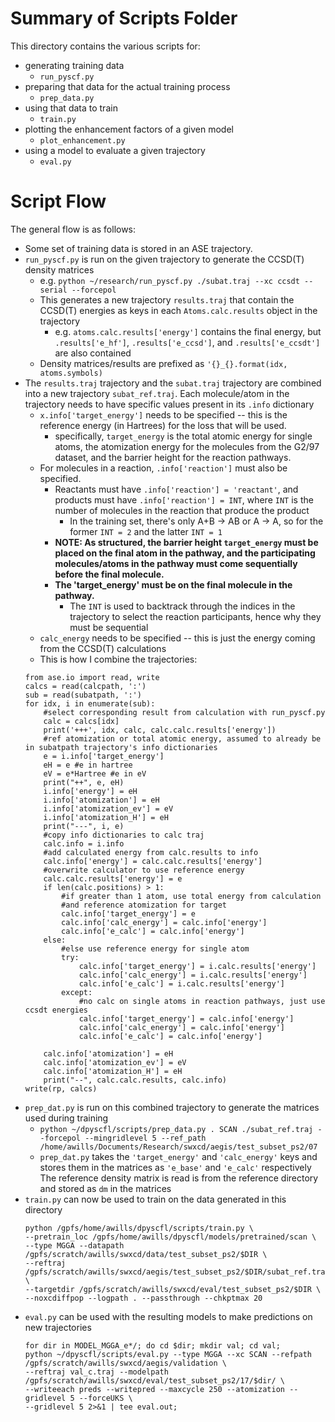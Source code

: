 # Summary of Scripts Folder

This directory contains the various scripts for:
- generating training data
    - `run_pyscf.py`
- preparing that data for the actual training process
    - `prep_data.py` 
- using that data to train
    - `train.py`
- plotting the enhancement factors of a given model
    - `plot_enhancement.py`
- using a model to evaluate a given trajectory
    - `eval.py`

# Script Flow

The general flow is as follows:
- Some set of training data is stored in an ASE trajectory.
- `run_pyscf.py` is run on the given trajectory to generate the CCSD(T) density matrices
    - e.g. `python ~/research/run_pyscf.py ./subat.traj --xc ccsdt --serial --forcepol`
    - This generates a new trajectory `results.traj` that contain the CCSD(T) energies as keys in each `Atoms.calc.results` object in the trajectory
        - e.g. `atoms.calc.results['energy']` contains the final energy, but `.results['e_hf']`, `.results['e_ccsd']`, and `.results['e_ccsdt']` are also contained
    - Density matrices/results are prefixed as `'{}_{}.format(idx, atoms.symbols)`
- The `results.traj` trajectory and the `subat.traj` trajectory are combined into a new trajectory `subat_ref.traj`. Each molecule/atom in the trajectory needs to have specific values present in its `.info` dictionary
    - `x.info['target_energy']` needs to be specified -- this is the reference energy (in Hartrees) for the loss that will be used.
        - specifically, `target_energy` is the total atomic energy for single atoms, the atomization energy for the molecules from the G2/97 dataset, and the barrier height for the reaction pathways.
    - For molecules in a reaction, `.info['reaction']` must also be specified.
        - Reactants must have `.info['reaction'] = 'reactant'`, and products must have `.info['reaction'] = INT`, where `INT` is the number of molecules in the reaction that produce the product
            - In the training set, there's only A+B -> AB or A -> A, so for the former `INT = 2` and the latter `INT = 1`
        - **NOTE: As structured, the barrier height `target_energy` must be placed on the final atom in the pathway, and the participating molecules/atoms in the pathway must come sequentially before the final molecule.**
        - **The 'target_energy' must be on the final molecule in the pathway.**
            - The `INT` is used to backtrack through the indices in the trajectory to select the reaction participants, hence why they must be sequential
    - `calc_energy` needs to be specified -- this is just the energy coming from the CCSD(T) calculations
    - This is how I combine the trajectories:
    ```
    from ase.io import read, write
    calcs = read(calcpath, ':')
    sub = read(subatpath, ':')
    for idx, i in enumerate(sub):
        #select corresponding result from calculation with run_pyscf.py
        calc = calcs[idx]
        print('+++', idx, calc, calc.calc.results['energy'])
        #ref atomization or total atomic energy, assumed to already be in subatpath trajectory's info dictionaries
        e = i.info['target_energy']
        eH = e #e in hartree
        eV = e*Hartree #e in eV
        print("++", e, eH)
        i.info['energy'] = eH
        i.info['atomization'] = eH
        i.info['atomization_ev'] = eV
        i.info['atomization_H'] = eH
        print("---", i, e)
        #copy info dictionaries to calc traj
        calc.info = i.info
        #add calculated energy from calc.results to info
        calc.info['energy'] = calc.calc.results['energy']
        #overwrite calculator to use reference energy
        calc.calc.results['energy'] = e
        if len(calc.positions) > 1:
            #if greater than 1 atom, use total energy from calculation
            #and reference atomization for target
            calc.info['target_energy'] = e
            calc.info['calc_energy'] = calc.info['energy']
            calc.info['e_calc'] = calc.info['energy']
        else:
            #else use reference energy for single atom
            try:
                calc.info['target_energy'] = i.calc.results['energy']
                calc.info['calc_energy'] = i.calc.results['energy']
                calc.info['e_calc'] = i.calc.results['energy']
            except:
                #no calc on single atoms in reaction pathways, just use ccsdt energies
                calc.info['target_energy'] = calc.info['energy']
                calc.info['calc_energy'] = calc.info['energy']
                calc.info['e_calc'] = calc.info['energy']

        calc.info['atomization'] = eH
        calc.info['atomization_ev'] = eV
        calc.info['atomization_H'] = eH
        print("--", calc.calc.results, calc.info)
    write(rp, calcs)
    ```
- `prep_dat.py` is run on this combined trajectory to generate the matrices used during training
    - `python ~/dpyscfl/scripts/prep_data.py . SCAN ./subat_ref.traj --forcepol --mingridlevel 5 --ref_path /home/awills/Documents/Research/swxcd/aegis/test_subset_ps2/07`
    - `prep_dat.py` takes the `'target_energy'` and `'calc_energy'` keys and stores them in the matrices as `'e_base'` and `'e_calc'` respectively
    The reference density matrix is read is from the reference directory and stored as `dm` in the matrices
- `train.py` can now be used to train on the data generated in this directory
    ```
    python /gpfs/home/awills/dpyscfl/scripts/train.py \
    --pretrain_loc /gpfs/home/awills/dpyscfl/models/pretrained/scan \
    --type MGGA --datapath /gpfs/scratch/awills/swxcd/data/test_subset_ps2/$DIR \
    --reftraj /gpfs/scratch/awills/swxcd/aegis/test_subset_ps2/$DIR/subat_ref.traj \
    --targetdir /gpfs/scratch/awills/swxcd/eval/test_subset_ps2/$DIR \
    --noxcdiffpop --logpath . --passthrough --chkptmax 20
    ```
- `eval.py` can be used with the resulting models to make predictions on new trajectories
    ```
    for dir in MODEL_MGGA_e*/; do cd $dir; mkdir val; cd val;
    python ~/dpyscfl/scripts/eval.py --type MGGA --xc SCAN --refpath /gpfs/scratch/awills/swxcd/aegis/validation \
    --reftraj val_c.traj --modelpath /gpfs/scratch/awills/swxcd/eval/test_subset_ps2/17/$dir/ \
    --writeeach preds --writepred --maxcycle 250 --atomization --gridlevel 5 --forceUKS \
    --gridlevel 5 2>&1 | tee eval.out;
    ```